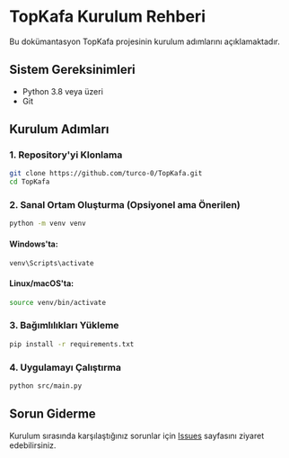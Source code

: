 # TopKafa Kurulum Rehberi

Bu dokümantasyon TopKafa projesinin kurulum adımlarını açıklamaktadır.

## Sistem Gereksinimleri

- Python 3.8 veya üzeri
- Git

## Kurulum Adımları

### 1. Repository'yi Klonlama

```bash
git clone https://github.com/turco-0/TopKafa.git
cd TopKafa
```

### 2. Sanal Ortam Oluşturma (Opsiyonel ama Önerilen)

```bash
python -m venv venv
```

#### Windows'ta:
```bash
venv\Scripts\activate
```

#### Linux/macOS'ta:
```bash
source venv/bin/activate
```

### 3. Bağımlılıkları Yükleme

```bash
pip install -r requirements.txt
```

### 4. Uygulamayı Çalıştırma

```bash
python src/main.py
```

## Sorun Giderme

Kurulum sırasında karşılaştığınız sorunlar için [Issues](https://github.com/turco-0/TopKafa/issues) sayfasını ziyaret edebilirsiniz. 